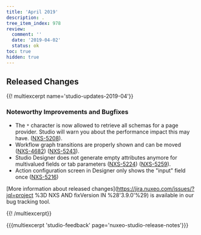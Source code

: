 ```yaml
---
title: 'April 2019'
description: .
tree_item_index: 978
review:
  comment: ''
  date: '2019-04-02'
  status: ok
toc: true
hidden: true
---
```


## Released Changes

{{! multiexcerpt name='studio-updates-2019-04'}}

### Noteworthy Improvements and Bugfixes

- The `*` character is now allowed to retrieve all schemas for a page provider. Studio will warn you about the performance impact this may have. ([NXS-5208](https://jira.nuxeo.com/browse/NXS-5208)).
- Workflow graph transitions are properly shown and can be moved ([NXS-4682](https://jira.nuxeo.com/browse/NXS-4682)) ([NXS-5243](https://jira.nuxeo.com/browse/NXS-5243)).
- Studio Designer does not generate empty attributes anymore for multivalued fields or tab parameters ([NXS-5224](https://jira.nuxeo.com/browse/NXS-5224)) ([NXS-5259](https://jira.nuxeo.com/browse/NXS-5259)).
- Action configuration screen in Designer only shows the "input" field once ([NXS-5216](https://jira.nuxeo.com/browse/NXS-5216))

[More information about released changes](https://jira.nuxeo.com/issues/?jql=project %3D NXS AND fixVersion IN %28'3.9.0'%29) is available in our bug tracking tool.

{{! /multiexcerpt}}

{{{multiexcerpt 'studio-feedback' page='nuxeo-studio-release-notes'}}}
